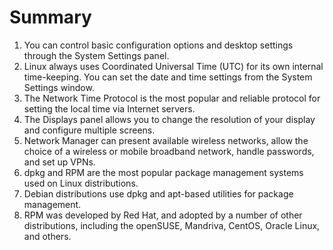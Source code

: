 # Summary

1. You can control basic configuration options and desktop settings through the System Settings panel.
2. Linux always uses Coordinated Universal Time (UTC) for its own internal time-keeping. You can set the date and time settings from the System Settings window.
3. The Network Time Protocol is the most popular and reliable protocol for setting the local time via Internet servers.
4. The Displays panel allows you to change the resolution of your display and configure multiple screens.
5. Network Manager can present available wireless networks, allow the choice of a wireless or mobile broadband network, handle passwords, and set up VPNs.
6. dpkg and RPM are the most popular package management systems used on Linux distributions.
7. Debian distributions use dpkg and apt-based utilities for package management.
8. RPM was developed by Red Hat, and adopted by a number of other distributions, including the openSUSE, Mandriva, CentOS, Oracle Linux, and others.